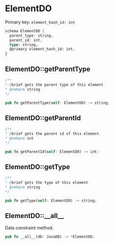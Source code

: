 # ElementDO

Primary key: `element_hash_id: int`

```rust
schema ElementDO {
  parent_type: string,
  parent_id: int,
  type: string,
  @primary element_hash_id: int,
}
```
## ElementDO::getParentType

```java
/**
* @brief gets the parent type of this element.
* @return string
*/
```
```rust
pub fn getParentType(self: ElementDO) -> string;
```
## ElementDO::getParentId

```java
/**
* @brief gets the parent id of this element.
* @return int
*/
```
```rust
pub fn getParentId(self: ElementDO) -> int;
```
## ElementDO::getType

```java
/**
* @brief gets the type of this element.
* @return string
*/
```
```rust
pub fn getType(self: ElementDO) -> string;
```
## ElementDO::\_\_all\_\_

Data constraint method.

```rust
pub fn __all__(db: JavaDB) -> *ElementDO;
```
